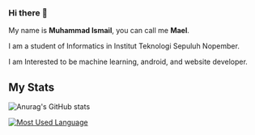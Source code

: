 ### Hi there 👋

My name is **Muhammad Ismail**, you can call me **Mael**.

I am a student of Informatics in Institut Teknologi Sepuluh Nopember.

I am Interested to be machine learning, android, and website developer.

## My Stats
![Anurag's GitHub stats](https://github-readme-stats.vercel.app/api?username=mail2418&show_icons=true&theme=radical)

<a href="https://github.com/mail2418/mail2418">
  <img align="center" src="https://github-readme-stats.vercel.app/api/top-langs/?username=mail2418&layout=compact&title_color=fffff&theme=radical" alt="Most Used Language" />
</a>
